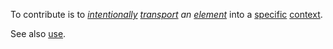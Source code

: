 To contribute is to *[intentionally](https://github.com/gcassel/Modular-Organization-Terminology/blob/master/terms/intention.md) [transport](https://github.com/gcassel/Modular-Organization-Terminology/blob/master/terms/transport.md) an [element](https://github.com/gcassel/Modular-Organization-Terminology/blob/master/terms/element.md)* into a [specific](https://github.com/gcassel/Modular-Organization-Terminology/blob/master/terms/specific.md) [context](https://github.com/gcassel/Modular-Organization-Terminology/blob/master/terms/context.md).

See also [use](https://github.com/gcassel/Modular-Organization-Terminology/blob/master/terms/use.md).
